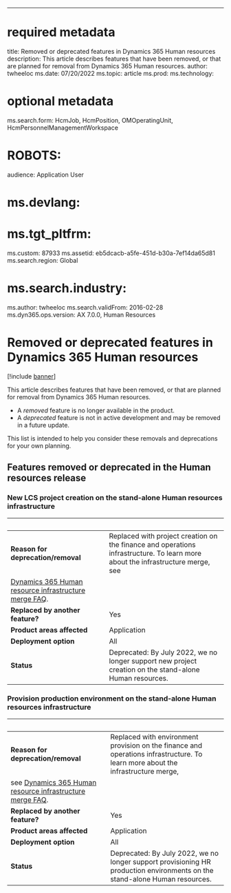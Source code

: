 ---
# required metadata

title: Removed or deprecated features in Dynamics 365 Human resources
description: This article describes features that have been removed, or that are planned for removal from Dynamics 365 Human resources. 
author: twheeloc
ms.date: 07/20/2022
ms.topic: article
ms.prod: 
ms.technology: 

# optional metadata

ms.search.form: HcmJob, HcmPosition, OMOperatingUnit, HcmPersonnelManagementWorkspace
# ROBOTS: 
audience: Application User
# ms.devlang: 

# ms.tgt_pltfrm: 
ms.custom: 87933
ms.assetid: eb5dcacb-a5fe-451d-b30a-7ef14da65d81
ms.search.region: Global
# ms.search.industry: 
ms.author: twheeloc
ms.search.validFrom: 2016-02-28
ms.dyn365.ops.version: AX 7.0.0, Human Resources

# Removed or deprecated features in Dynamics 365 Human resources

[!include [banner](../includes/banner.md)]

This article describes features that have been removed, or that are planned for removal from Dynamics 365 Human resources.

- A *removed* feature is no longer available in the product.
- A *deprecated* feature is not in active development and may be removed in a future update.

This list is intended to help you consider these removals and deprecations for your own planning. 

## Features removed or deprecated in the Human resources release

### New LCS project creation on the stand-alone Human resources infrastructure 

| &nbsp; | &nbsp; |
|------------|--------------------|
| **Reason for deprecation/removal** |Replaced with project creation on the finance and operations infrastructure. To learn more about the infrastructure merge, see 
[Dynamics 365 Human resource infrastructure merge FAQ](/hr-infrastructure-merge-faq.md).|
| **Replaced by another feature?**   |  Yes|
| **Product areas affected**         |Application |
| **Deployment option**              | All  |
| **Status**                         | Deprecated: By July 2022, we no longer support new project creation on the stand-alone Human resources.|

### Provision production environment on the stand-alone Human resources infrastructure 

| &nbsp; | &nbsp; |
|------------|--------------------|
| **Reason for deprecation/removal** |Replaced with environment provision on the finance and operations infrastructure. To learn more about the infrastructure merge, 
see [Dynamics 365 Human resource infrastructure merge FAQ](/hr-infrastructure-merge-faq.md).|
| **Replaced by another feature?**   |  Yes|
| **Product areas affected**         |Application |
| **Deployment option**              | All  |
| **Status**                         | Deprecated: By July 2022, we no longer support provisioning HR production environments on the stand-alone Human resources.|













